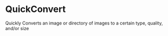 # QuickConvert
Quickly Converts an image or directory of images to a certain type, quality, and/or size
